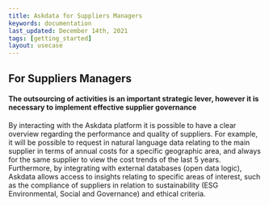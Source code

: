 ```yaml
---
title: Askdata for Suppliers Managers
keywords: documentation
last_updated: December 14th, 2021
tags: [getting_started]
layout: usecase
---
```


## For Suppliers Managers

#### The outsourcing of activities is an important strategic lever, however it is necessary to implement effective supplier governance

By interacting with the Askdata platform it is possible to have a clear overview regarding the performance and quality of suppliers.
For example, it will be possible to request in natural language data relating to the main supplier in terms of annual costs for a specific geographic area, and always for the same supplier to view the cost trends of the last 5 years.
Furthermore, by integrating with external databases (open data logic), Askdata allows access to insights relating to specific areas of interest, such as the compliance of suppliers in relation to sustainability (ESG Environmental, Social and Governance) and ethical criteria.